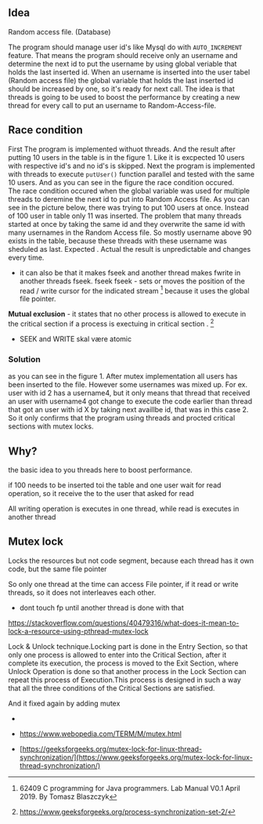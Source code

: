 
## Idea

Random access file. (Database)


The program should manage user id's like Mysql do with `AUTO_INCREMENT` feature. That means the program should receive only an username and determine the next id to put the username by using global veriable that holds the last inserted id. When an username is inserted into the user tabel (Random access file) the global variable that holds the last inserted id should be increased by one, so it's ready for next call.
The idea is that threads is going to be used to boost the performance by creating a new thread for every call to put an username to Random-Access-file. 

## Race condition
First The program is implemented withuot threads. And the result after putting 10 users in the table is in the figure 1. Like it is excpected 10 users with respective id's and no id's is skipped. 
Next the program is implemented with threads to execute `putUser()` function parallel and tested with the same 10 users. And as you can see in the figure the race condition occured.  
The race condition occured when the global variable was used for multiple threads to deremine the next id to put into Random Access file. As you can see in the picture below, there was trying to put 100 users at once. Instead of 100 user in table only 11 was inserted. The problem that many threads started at once by taking the same id and they overwrite the same id with many usernames in the Random Access file. So mostly username above 90 exists in the table, because these threads with these username was sheduled as last. 
Expected . Actual
the result is unpredictable and changes every time. 

- it can also be that it makes fseek and another thread makes fwrite in another threads fseek. fseek fseek - sets or moves the position of the read / write cursor for the indicated stream [^tomasz]
because it uses the global file pointer. 

**Mutual exclusion** - it states that no other process is allowed to execute in the critical section if a process is exectuing in critical section .  [^geeks1]

- SEEK and WRITE skal være atomic

### Solution

as you can see in the figure 1. After mutex implementation all users has been inserted to the file. However some usernames was mixed up. For ex. user with id 2 has a username4, but it only means that thread that received an user with username4 got change to execute the code earlier than thread that got an user with id X by taking next availlbe id, that was in this case 2. So it only confirms that the program using threads and procted critical sections with mutex locks. 



## Why?

the basic idea to you threads here to boost performance.

if 100 needs to be inserted toi the table and one user wait for read operation, so it receive the to the user that asked for read 



All writing operation is executes in one thread, while read is executes in another thread



## Mutex lock
Locks the resources but not code segment, because each thread has it own code, but the same file pointer 

So only one thread at the time can access File pointer, if it read or write threads, so it does not interleaves each other. 

- dont touch fp until another thread is done with that

 https://stackoverflow.com/questions/40479316/what-does-it-mean-to-lock-a-resource-using-pthread-mutex-lock 







 Lock & Unlock technique.Locking part is done in the Entry Section, so that only one process is allowed to enter into the Critical Section, after it complete its execution, the process is moved to the Exit Section, where Unlock Operation is done so that another process in the Lock Section can repeat this process of Execution.This process is designed in such a way that all the three conditions of the Critical Sections are satisfied. 



And it fixed again by adding mutex

- 

-  https://www.webopedia.com/TERM/M/mutex.html 
-  [https://geeksforgeeks.org/mutex-lock-for-linux-thread-synchronization/](https://www.geeksforgeeks.org/mutex-lock-for-linux-thread-synchronization/) 



[^tomasz]: 62409 C programming for Java programmers. Lab Manual V0.1 April 2019. By Tomasz Blaszczyk
[^geeks1]:  https://www.geeksforgeeks.org/process-synchronization-set-2/ 

